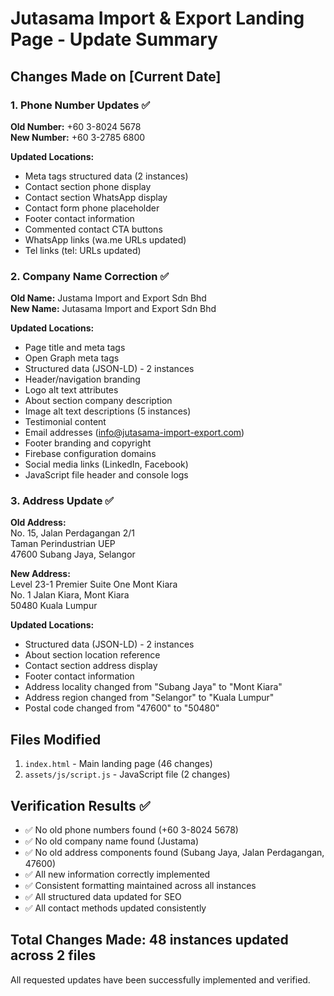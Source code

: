 # Jutasama Import & Export Landing Page - Update Summary

## Changes Made on [Current Date]

### 1. Phone Number Updates ✅
**Old Number:** +60 3-8024 5678  
**New Number:** +60 3-2785 6800

**Updated Locations:**
- Meta tags structured data (2 instances)
- Contact section phone display
- Contact section WhatsApp display  
- Contact form phone placeholder
- Footer contact information
- Commented contact CTA buttons
- WhatsApp links (wa.me URLs updated)
- Tel links (tel: URLs updated)

### 2. Company Name Correction ✅
**Old Name:** Justama Import and Export Sdn Bhd  
**New Name:** Jutasama Import and Export Sdn Bhd

**Updated Locations:**
- Page title and meta tags
- Open Graph meta tags
- Structured data (JSON-LD) - 2 instances
- Header/navigation branding
- Logo alt text attributes
- About section company description
- Image alt text descriptions (5 instances)
- Testimonial content
- Email addresses (info@jutasama-import-export.com)
- Footer branding and copyright
- Firebase configuration domains
- Social media links (LinkedIn, Facebook)
- JavaScript file header and console logs

### 3. Address Update ✅
**Old Address:**  
No. 15, Jalan Perdagangan 2/1  
Taman Perindustrian UEP  
47600 Subang Jaya, Selangor

**New Address:**  
Level 23-1 Premier Suite One Mont Kiara  
No. 1 Jalan Kiara, Mont Kiara  
50480 Kuala Lumpur

**Updated Locations:**
- Structured data (JSON-LD) - 2 instances
- About section location reference
- Contact section address display
- Footer contact information
- Address locality changed from "Subang Jaya" to "Mont Kiara"
- Address region changed from "Selangor" to "Kuala Lumpur"
- Postal code changed from "47600" to "50480"

## Files Modified
1. `index.html` - Main landing page (46 changes)
2. `assets/js/script.js` - JavaScript file (2 changes)

## Verification Results ✅
- ✅ No old phone numbers found (+60 3-8024 5678)
- ✅ No old company name found (Justama)
- ✅ No old address components found (Subang Jaya, Jalan Perdagangan, 47600)
- ✅ All new information correctly implemented
- ✅ Consistent formatting maintained across all instances
- ✅ All structured data updated for SEO
- ✅ All contact methods updated consistently

## Total Changes Made: 48 instances updated across 2 files

All requested updates have been successfully implemented and verified.
